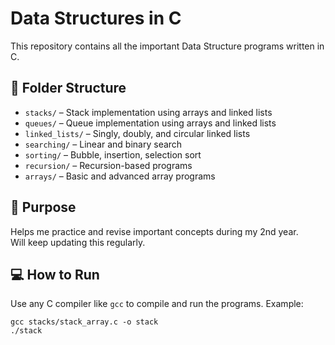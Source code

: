 # Data Structures in C

This repository contains all the important Data Structure programs written in C.

## 📁 Folder Structure

- `stacks/` – Stack implementation using arrays and linked lists  
- `queues/` – Queue implementation using arrays and linked lists  
- `linked_lists/` – Singly, doubly, and circular linked lists  
- `searching/` – Linear and binary search  
- `sorting/` – Bubble, insertion, selection sort  
- `recursion/` – Recursion-based programs  
- `arrays/` – Basic and advanced array programs

## 🧠 Purpose
Helps me practice and revise important concepts during my 2nd year.  
Will keep updating this regularly.

## 💻 How to Run
Use any C compiler like `gcc` to compile and run the programs. Example:
```
gcc stacks/stack_array.c -o stack
./stack
```
